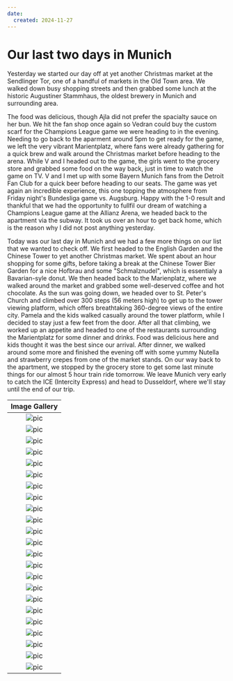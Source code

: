 ```yaml
---
date:
  created: 2024-11-27
---
```


# Our last two days in Munich

Yesterday we started our day off at yet another Christmas market at the Sendlinger Tor, one of a handful of markets in the Old Town area. We walked down busy shopping streets and then grabbed some lunch at the historic Augustiner Stammhaus, the oldest brewery in Munich and surrounding area. 
<!-- more -->

The food was delicious, though Ajla did not prefer the spacialty sauce on her bun. We hit the fan shop once again so Vedran could buy the custom scarf for the Champions League game we were heading to in the evening. Needing to go back to the aparment around 5pm to get ready for the game, we left the very vibrant Marientplatz, where fans were already gathering for a quick brew and walk around the Christmas market before heading to the arena. While V and I headed out to the game, the girls went to the grocery store and grabbed some food on the way back, just in time to watch the game on TV. 
V and I met up with some Bayern Munich fans from the Detroit Fan Club for a quick beer before heading to our seats. The game was yet again an incredible experience, this one topping the atmosphere from Friday night's Bundesliga game vs. Augsburg. Happy with the 1-0 result and thankful that we had the opportunity to fullfil our dream of watching a Champions League game at the Allianz Arena, we headed back to the apartment via the subway. It took us over an hour to get back home, which is the reason why I did not post anything yesterday.

Today was our last day in Munich and we had a few more things on our list that we wanted to check off. We first headed to the English Garden and the Chinese Tower to yet another Christmas market. We spent about an hour shopping for some gifts, before taking a break at the Chinese Tower Bier Garden for a nice Hofbrau and some "Schmalznudel", which is essentialy a Bavarian-syle donut. We then headed back to the Marienplatz, where we walked around the market and grabbed some well-deserved coffee and hot chocolate. As the sun was going down, we headed over to St. Peter's Church and climbed over 300 steps (56 meters high) to get up to the tower viewing platform, which offers breathtaking 360-degree views of the entire city. Pamela and the kids walked casually around the tower platform, while I decided to stay just a few feet from the door. After all that climbing, we worked up an appetite and headed to one of the restaurants surrounding the Marientplatz for some dinner and drinks. Food was delicious here and kids thought it was the best since our arrival. After dinner, we walked around some more and finished the evening off with some yummy Nutella and strawberry crepes from one of the market stands. On our way back to the apartment, we stopped by the grocery store to get some last minute things for our almost 5 hour train ride tomorrow. We leave Munich very early to catch the ICE (Intercity Express) and head to Dusseldorf, where we'll stay until the end of our trip. 

|              Image Gallery               |
|:----------------------------------------:|
| ![pic](../../images/PXL_81.jpg "Munich") |
| ![pic](../../images/PXL_82.jpg "Munich") |
| ![pic](../../images/PXL_83.jpg "Munich") |
| ![pic](../../images/PXL_84.jpg "Munich") |
| ![pic](../../images/PXL_85.jpg "Munich") |
| ![pic](../../images/PXL_86.jpg "Munich") |
| ![pic](../../images/PXL_87.jpg "Munich") |
| ![pic](../../images/PXL_88.jpg "Munich") |
| ![pic](../../images/PXL_89.jpg "Munich") |
| ![pic](../../images/PXL_90.jpg "Munich") |
| ![pic](../../images/PXL_91.jpg "Munich") |
| ![pic](../../images/PXL_92.jpg "Munich") |
| ![pic](../../images/PXL_93.jpg "Munich") |
| ![pic](../../images/PXL_94.jpg "Munich") |
| ![pic](../../images/PXL_95.jpg "Munich") |
| ![pic](../../images/PXL_96.jpg "Munich") |
| ![pic](../../images/PXL_97.jpg "Munich") |
| ![pic](../../images/PXL_98.jpg "Munich") |
| ![pic](../../images/PXL_99.jpg "Munich") |
| ![pic](../../images/PXL_102.jpg "Munich") |
| ![pic](../../images/PXL_103.jpg "Munich") |
| ![pic](../../images/PXL_104.jpg "Munich") |
| ![pic](../../images/PXL_105.jpg "Munich") |